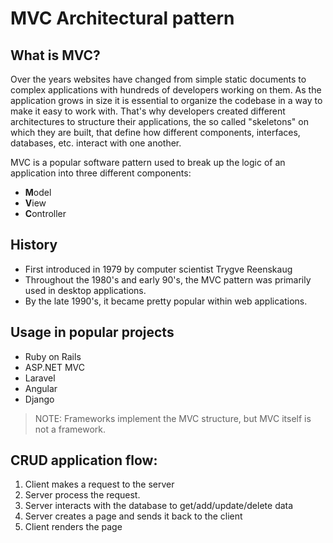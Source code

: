 # MVC Architectural pattern

## What is MVC?

Over the years websites have changed from simple static documents to complex applications with hundreds of developers working on them. As the application grows in size it is essential to organize the codebase in a way to make it easy to work with. That's why developers created different architectures to structure their applications, the so called "skeletons" on which they are built, that define how different components, interfaces, databases, etc. interact with one another.

MVC is a popular software pattern used to break up the logic of an application into three different components:

- **M**odel
- **V**iew
- **C**ontroller

## History

- First introduced in 1979 by computer scientist Trygve Reenskaug
- Throughout the 1980's and early 90's, the MVC pattern was primarily used in desktop applications.
- By the late 1990's, it became pretty popular within web applications.

## Usage in popular projects

- Ruby on Rails
- ASP.NET MVC
- Laravel
- Angular
- Django

> NOTE: Frameworks implement the MVC structure, but MVC itself is not a framework.

## CRUD application flow:

1. Client makes a request to the server
1. Server process the request.
1. Server interacts with the database to get/add/update/delete data
1. Server creates a page and sends it back to the client
1. Client renders the page

